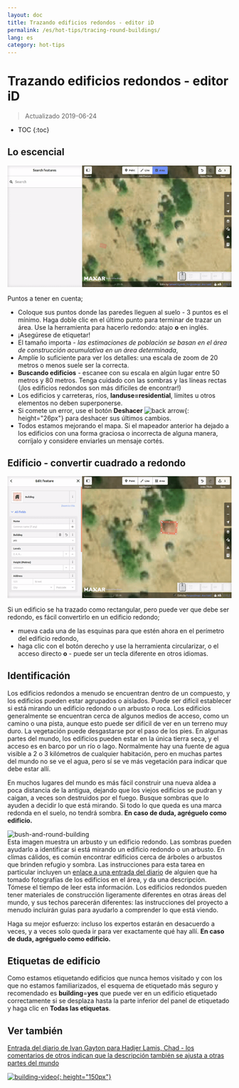 ```yaml
---
layout: doc
title: Trazando edificios redondos - editor iD
permalink: /es/hot-tips/tracing-round-buildings/
lang: es
category: hot-tips
---
```


Trazando edificios redondos - editor iD
============

> Actualizado 2019-06-24

- TOC
{:toc}

Lo escencial
----------

![Round Buildings][]


Puntos a tener en cuenta;  

- Coloque sus puntos donde las paredes lleguen al suelo - 3 puntos es el mínimo. Haga doble clic en el último punto para terminar de trazar un área. Use la herramienta para hacerlo redondo: atajo **o** en inglés.  
- ¡Asegúrese de etiquetar!  
- El tamaño importa - *las estimaciones de población se basan en el área de construcción acumulativa en un área determinada*,  
- Amplíe lo suficiente para ver los detalles: una escala de zoom de 20 metros o menos suele ser la correcta.  
- **Buscando edificios** - escanee con su escala en algún lugar entre 50 metros y 80 metros. Tenga cuidado con las sombras y las líneas rectas (¡los edificios redondos son más difíciles de encontrar!)  
- Los edificios y carreteras, ríos, **landuse=residential**, límites u otros elementos no deben superponerse.  
- Si comete un error, use el botón **Deshacer**  ![back arrow]{: height="26px"} para deshacer sus últimos cambios.  
- Todos estamos mejorando el mapa. Si el mapeador anterior ha dejado a los edificios con una forma graciosa o incorrecta de alguna manera, corríjalo y considere enviarles un mensaje cortés.  

Edificio - convertir cuadrado a redondo
-------------------------------------

![Square to round][]  

Si un edificio se ha trazado como rectangular, pero puede ver que debe ser redondo, es fácil convertirlo en un edificio redondo;

- mueva cada una de las esquinas para que estén ahora en el perímetro del edificio redondo,
- haga clic con el botón derecho y use la herramienta circularizar, o el acceso directo **o** - puede ser un tecla  diferente en otros idiomas.  

Identificación
---------------

Los edificios redondos a menudo se encuentran dentro de un compuesto, y los edificios pueden estar agrupados o aislados. Puede ser difícil establecer si está mirando un edificio redondo o un arbusto o roca. Los edificios generalmente se encuentran cerca de algunos medios de acceso, como un camino o una pista, aunque esto puede ser difícil de ver en un terreno muy duro. La vegetación puede desgastarse por el paso de los pies. En algunas partes del mundo, los edificios pueden estar en la única tierra seca, y el acceso es en barco por un río o lago. Normalmente hay una fuente de agua visible a 2 o 3 kilómetros de cualquier habitación, pero en muchas partes del mundo no se ve el agua, pero sí se ve más vegetación para indicar que debe estar allí.  

En muchos lugares del mundo es más fácil construir una nueva aldea a poca distancia de la antigua, dejando que los viejos edificios se pudran y caigan, a veces son destruidos por el fuego. Busque sombras que lo ayuden a decidir lo que está mirando. Si todo lo que queda es una marca redonda en el suelo, no tendrá sombra. **En caso de duda, agréguelo como edificio.**  

![bush-and-round-building][]  
Esta imagen muestra un arbusto y un edificio redondo. Las sombras pueden ayudarlo a identificar si está mirando un edificio redondo o un arbusto. En climas cálidos, es común encontrar edificios cerca de árboles o arbustos que brinden refugio y sombra. Las instrucciones para esta tarea en particular incluyen un [enlace a una entrada del diario](https://www.openstreetmap.org/user/IvanGayton/diary/38612) de alguien que ha tomado fotografías de los edificios en el área, y da una descripción. Tómese el tiempo de leer esta información. Los edificios redondos pueden tener materiales de construcción ligeramente diferentes en otras áreas del mundo, y sus techos parecerán diferentes: las instrucciones del proyecto a menudo incluirán guías para ayudarlo a comprender lo que está viendo.  

Haga su mejor esfuerzo: incluso los expertos estarán en desacuerdo a veces, y a veces solo queda ir para ver exactamente qué hay allí. **En caso de duda, agréguelo como edificio.**  

Etiquetas de edificio
-------------

Como estamos etiquetando edificios que nunca hemos visitado y con los que no estamos familiarizados, el esquema de etiquetado más seguro y recomendado es **building**=**yes** que puede ver en un edificio etiquetado correctamente si se desplaza hasta la parte inferior del panel de etiquetado y haga clic en **Todas las etiquetas**.

Ver también  
---------

[Entrada del diario de Ivan Gayton para Hadjer Lamis, Chad - los comentarios de otros indican que la descripción también se ajusta a otras partes del mundo](https://www.openstreetmap.org/user/IvanGayton/diary/38612)

[![building-video]{: height="150px"}](https://www.youtube.com/watch?v=VPJz-AucqF4&index=7&list=PLb9506_-6FMHZ3nwn9heri3xjQKrSq1hN "Videos tutoriales del Equipo Humanitario de OpenStreetMap - Agregar un edificio a OpenStreetMap")  


[keymon]:/images/hot-tips/keymon.png
[Round Buildings]: /images/hot-tips/round_building.gif "Demostración de mapeo de un edificio redondo"
[Square to round]: /images/hot-tips/square-round-building.gif "Demostrar cambiar un cuadrado a un edificio redondo"  
[bush-and-round-building]: /images/hot-tips/bush-and-round-building.png "Edificio redondo al lado de un arbusto"
[back arrow]: /images/beginner/back-arrow.png "Deshacer"
[building-video]: /images/hot-tips/building-video.png "Videos tutoriales del Equipo Humanitario de OpenStreetMap - Agregando un Edificio a OpenStreetMap"
